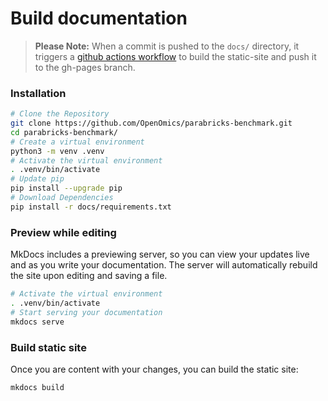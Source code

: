 # Build documentation  

> **Please Note:** When a commit is pushed to the `docs/` directory, it triggers a [github actions workflow](https://github.com/OpenOmics/parabricks-benchmark/actions) to build the static-site and push it to the gh-pages branch.

### Installation
```bash
# Clone the Repository
git clone https://github.com/OpenOmics/parabricks-benchmark.git
cd parabricks-benchmark/
# Create a virtual environment
python3 -m venv .venv
# Activate the virtual environment
. .venv/bin/activate
# Update pip
pip install --upgrade pip
# Download Dependencies
pip install -r docs/requirements.txt
```

### Preview while editing  
MkDocs includes a previewing server, so you can view your updates live and as you write your documentation. The server will automatically rebuild the site upon editing and saving a file.  
```bash
# Activate the virtual environment
. .venv/bin/activate
# Start serving your documentation
mkdocs serve
```

### Build static site  
Once you are content with your changes, you can build the static site:  
```bash
mkdocs build
```
